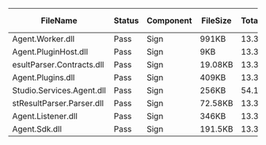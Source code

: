 ﻿ | FileName                  | Status | Component | FileSize | TotalTime(sec) | Upload(sec) | Submit(sec) | SignWait(sec) | Retry Count | 
 |---------------------------|--------|-----------|----------|----------------|-------------|-------------|---------------|-------------|
 | Agent.Worker.dll          | Pass   | Sign      | 991KB    | 13.34          | 0.37        | 0.55        | 12.41         | 0           | 
 | Agent.PluginHost.dll      | Pass   | Sign      | 9KB      | 13.34          | 0.36        | 0.41        | 12.41         | 0           | 
 | esultParser.Contracts.dll | Pass   | Sign      | 19.08KB  | 13.34          | 0.36        | 0.42        | 12.41         | 0           | 
 | Agent.Plugins.dll         | Pass   | Sign      | 409KB    | 13.34          | 0.37        | 0.31        | 12.41         | 0           | 
 | Studio.Services.Agent.dll | Pass   | Sign      | 256KB    | 54.13          | 0.36        | 0.28        | 53.2          | 0           | 
 | stResultParser.Parser.dll | Pass   | Sign      | 72.58KB  | 13.34          | 0.36        | 0.43        | 12.41         | 0           | 
 | Agent.Listener.dll        | Pass   | Sign      | 346KB    | 13.34          | 0.37        | 0.43        | 12.41         | 0           | 
 | Agent.Sdk.dll             | Pass   | Sign      | 191.5KB  | 13.34          | 0.36        | 0.4         | 12.41         | 0           | 
